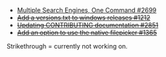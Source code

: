 * [Multiple Search Engines, One Command #2699](https://github.com/qutebrowser/qutebrowser/issues/2699)
* ~~[Add a versions.txt to windows releases #1212](https://github.com/qutebrowser/qutebrowser/issues/1212)~~
* ~~[Updating CONTRIBUTING documentation #2851](https://github.com/qutebrowser/qutebrowser/issues/2851)~~
* ~~[Add an option to use the native filepicker #1365](https://github.com/qutebrowser/qutebrowser/issues/1365)~~

Strikethrough = currently not working on.
